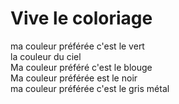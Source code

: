 # Vive le coloriage

ma couleur préférée c'est le vert  
la couleur du ciel  
Ma couleur préféré c'est le blouge  
Ma couleur préférée est le noir  
ma couleur préférée c'est le gris métal  
